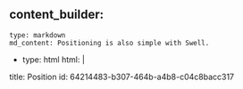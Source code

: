 content_builder:
  - 
    type: markdown
    md_content: Positioning is also simple with Swell.
  - 
    type: html
    html: |
      <div class="row">
        <div class="col-3 p-1">
          <div class="b-5 ratio-1_1 cbgg-8 relative">
            <div class="w-50 h-50 b-5 m-1 cbgg-7 absolute-top-left"></div>
          </div>
        </div>
        <div class="col-3 p-1">
          <div class="b-5 ratio-1_1 cbgg-8 relative">
            <div class="w-50 h-50 b-5 m-1 cbgg-7 absolute-top-right"></div>
          </div>
        </div>
        <div class="col-3 p-1">
          <div class="b-5 ratio-1_1 cbgg-8 relative">
            <div class="w-50 h-50 b-5 m-1 cbgg-7 absolute-bottom-left"></div>
          </div>
        </div>
        <div class="col-3 p-1">
          <div class="b-5 ratio-1_1 cbgg-8 relative">
            <div class="w-50 h-50 b-5 m-1 cbgg-7 absolute-bottom-right"></div>
          </div>
        </div>
      </div>
      
      <div class="row">
        <div class="col-3 p-1">
          <div class="b-5 ratio-1_1 cbgg-8 relative">
            <div class="w-50 h-50 b-5 cbgg-7 absolute-center-middle"></div>
          </div>
        </div>
        <div class="col-3 p-1">
          <div class="b-5 ratio-1_1 cbgg-8 relative">
            <div class="w-50 h-50 b-5 my-1 cbgg-7 absolute-center-top"></div>
          </div>
        </div>
        <div class="col-3 p-1">
          <div class="b-5 ratio-1_1 cbgg-8 relative">
            <div class="w-50 h-50 b-5 my-1 cbgg-7 absolute-center-bottom"></div>
          </div>
        </div>
        <div class="col-3 p-1">
          <div class="b-5 ratio-1_1 cbgg-8 relative">
            <div class="w-50 h-50 b-5 m-1 cbgg-7 absolute-top-right"></div>
          </div>
        </div>
      </div>
title: Position
id: 64214483-b307-464b-a4b8-c04c8bacc317
